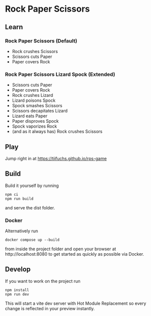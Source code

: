 # Rock Paper Scissors

## Learn

### Rock Paper Scissors (Default)
- Rock crushes Scissors
- Scissors cuts Paper
- Paper covers Rock

### Rock Paper Scissors Lizard Spock (Extended)
- Scissors cuts Paper
- Paper covers Rock
- Rock crushes Lizard
- Lizard poisons Spock
- Spock smashes Scissors
- Scissors decapitates Lizard
- Lizard eats Paper
- Paper disproves Spock
- Spock vaporizes Rock
- (and as it always has) Rock crushes Scissors


## Play

Jump right in at https://tiifuchs.github.io/rps-game

## Build

Build it yourself by running 

```
npm ci
npm run build
```

and serve the dist folder.

### Docker

Alternatively run 

```
docker compose up --build
```

from inside the project folder and open your browser at http://localhost:8080 to get started as quickly as possible via Docker.

## Develop

If you want to work on the project run

```
npm install
npm run dev
```

This will start a vite dev server with Hot Module Replacement so every change is reflected in your preview instantly.
